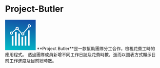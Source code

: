 # Project-Butler
<img src="https://github.com/neal811220/Project-Butler/blob/master/Icons_Logo.png" width="100" height="100">
**Project Butler**是一款幫助團隊分工合作，檢視花費工時的應用程式。
透過團隊成員新增不同工作日誌及花費時數，進而以圖表方式顯示目前工作進度及目前總時數。
